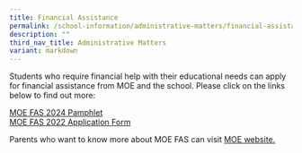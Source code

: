```yaml
---
title: Financial Assistance
permalink: /school-information/administrative-matters/financial-assistance/
description: ""
third_nav_title: Administrative Matters
variant: markdown
---
```

Students who require financial help with their educational needs can apply for financial assistance from MOE and the school. Please click on the links below to find out more:

[MOE FAS 2024 Pamphlet](/files/2024_MOE_FAS_pamphlet__4_languages_.pdf) <br>
[MOE FAS 2022 Application Form](/files/2024_MOE_FAS_Application_Form_Oct2023.pdf)

Parents who want to know more about MOE FAS can visit&nbsp;[MOE website.](https://www.moe.gov.sg/financial-matters/financial-assistance)